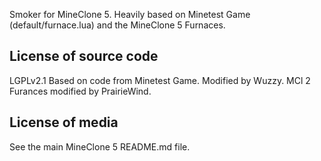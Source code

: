 Smoker for MineClone 5.
Heavily based on Minetest Game (default/furnace.lua) and the MineClone 5 Furnaces.

License of source code
----------------------
LGPLv2.1
Based on code from Minetest Game.
Modified by Wuzzy.
MCl 2 Furances modified by PrairieWind.

License of media
----------------
See the main MineClone 5 README.md file.
